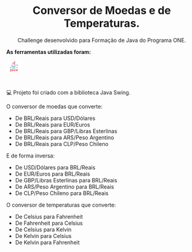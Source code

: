 <h1 align="center">Conversor de Moedas e de Temperaturas.</h1>

<p align="center">
Challenge desenvolvido para Formação de
Java do Programa ONE. <br/>
</p>

<b>As ferramentas utilizadas foram:</b><div style="display: inline_block">
  <img align="center" alt="Davi-Java" height="30" width="40" src="https://raw.githubusercontent.com/devicons/devicon/master/icons/java/java-original-wordmark.svg">
</div><br>


💻 Projeto foi criado com a biblioteca Java Swing.

O conversor de moedas que converte:

 - De BRL/Reais para USD/Dólares
 - De BRL/Reais para EUR/Euros
 - De BRL/Reais para GBP/Libras Esterlinas
 - De BRL/Reais para ARS/Peso Argentino
 - De BRL/Reais para CLP/Peso Chileno

E de forma inversa:

 - De USD/Dólares para BRL/Reais
 - De EUR/Euros para BRL/Reais
 - De GBP/Libras Esterlinas para BRL/Reais
 - De ARS/Peso Argentino para BRL/Reais
 - De CLP/Peso Chileno para BRL/Reais

O conversor de temperaturas que converte:

 - De Celsius para Fahrenheit
 - De Fahrenheit para Celsius
 - De Celsius para Kelvin
 - De Kelvin para Celsius
 - De Kelvin para Fahrenheit

